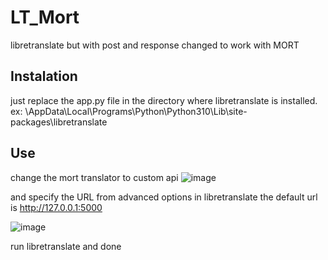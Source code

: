 # LT_Mort
libretranslate but with post and response changed to work with MORT

## Instalation
just replace the app.py file in the directory where libretranslate is installed.
ex: \AppData\Local\Programs\Python\Python310\Lib\site-packages\libretranslate

## Use
change the mort translator to custom api
![image](https://github.com/bloodshed360/LB_Mort/assets/52464352/6483e1db-8a80-4e43-9f7d-3ec719852da0)

and specify the URL from advanced options
in libretranslate the default url is http://127.0.0.1:5000

![image](https://github.com/bloodshed360/LB_Mort/assets/52464352/c6388936-8916-487c-8828-6c5cca117373)

run libretranslate and done
